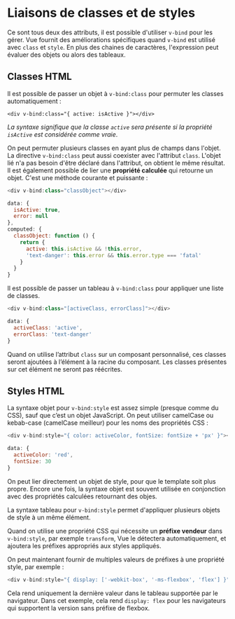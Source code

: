 # Liaisons de classes et de styles

Ce sont tous deux des attributs, il est possible d'utiliser `v-bind` pour les gérer. Vue fournit des améliorations spécifiques quand `v-bind` est utilisé avec `class` et `style`. En plus des chaines de caractères, l'expression peut évaluer des objets ou alors des tableaux.

## Classes HTML

Il est possible de passer un objet à `v-bind:class` pour permuter les classes automatiquement :

`<div v-bind:class="{ active: isActive }"></div>`

*La syntaxe signifique que la classe `active` sera présente si la propriété `isActive` est considérée comme vraie*.

On peut permuter plusieurs classes en ayant plus de champs dans l'objet. La directive `v-bind:class` peut aussi coexister avec l'attribut `class`. L'objet lié n'a pas besoin d'être déclaré dans l'attribut, on obtient le même résultat. Il est également possible de lier une **propriété calculée** qui retourne un objet. C'est une méthode courante et puissante :

```javascript
<div v-bind:class="classObject"></div>

data: {
  isActive: true,
  error: null
},
computed: {
  classObject: function () {
    return {
      active: this.isActive && !this.error,
      'text-danger': this.error && this.error.type === 'fatal'
    }
  }
}
```

Il est possible de passer un tableau à `v-bind:class` pour appliquer une liste de classes.

```javascript
<div v-bind:class="[activeClass, errorClass]"></div>

data: {
  activeClass: 'active',
  errorClass: 'text-danger'
}
```

Quand on utilise l’attribut `class` sur un composant personnalisé, ces classes seront ajoutées à l’élément à la racine du composant. Les classes présentes sur cet élément ne seront pas réécrites.

## Styles HTML

La syntaxe objet pour `v-bind:style` est assez simple (presque comme du CSS), sauf que c’est un objet JavaScript. On peut utiliser camelCase ou kebab-case (camelCase meilleur) pour les noms des propriétés CSS :

```javascript
<div v-bind:style="{ color: activeColor, fontSize: fontSize + 'px' }"></div>

data: {
  activeColor: 'red',
  fontSize: 30
}
```

On peut lier directement un objet de style, pour que le template soit plus propre. Encore une fois, la syntaxe objet est souvent utilisée en conjonction avec des propriétés calculées retournant des objes.

La syntaxe tableau pour `v-bind:style` permet d'appliquer plusieurs objets de style à un même élément.

Quand on utilise une propriété CSS qui nécessite un **préfixe vendeur** dans `v-bind:style`, par exemple `transform`, Vue le détectera automatiquement, et ajoutera les préfixes appropriés aux styles appliqués.

On peut maintenant fournir de multiples valeurs de préfixes à une propriété style, par exemple :

```javascript
<div v-bind:style="{ display: ['-webkit-box', '-ms-flexbox', 'flex'] }"></div>
```

Cela rend uniquement la dernière valeur dans le tableau supportée par le navigateur. Dans cet exemple, cela rend `display: flex` pour les navigateurs qui supportent la version sans préfixe de flexbox.
